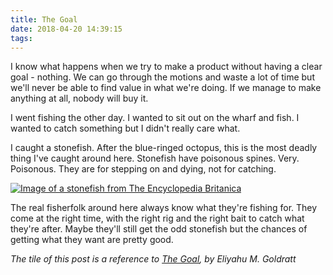 ```yaml
---
title: The Goal
date: 2018-04-20 14:39:15
tags:
---
```


I know what happens when we try to make a product without having a clear goal - nothing. We can go through the motions and waste a lot of time but we'll never be able to find value in what we're doing. If we manage to make anything at all, nobody will buy it.

I went fishing the other day. I wanted to sit out on the wharf and fish. I wanted to catch something but I didn't really care what.

I caught a stonefish. After the blue-ringed octopus, this is the most deadly thing I've caught around here. Stonefish have poisonous spines. Very. Poisonous. They are for stepping on and dying, not for catching.

[![Image of a stonefish from The Encyclopedia Britanica](https://cdn.britannica.com/700x450/79/175979-004-36F859E3.jpg)](https://www.britannica.com/animal/stonefish-Synanceiidae-family)

The real fisherfolk around here always know what they're fishing for. They come at the right time, with the right rig and the right bait to catch what they're after. Maybe they'll still get the odd stonefish but the chances of getting what they want are pretty good.

_The tile of this post is a reference to [The Goal](https://en.wikipedia.org/wiki/The_Goal), by Eliyahu M. Goldratt_
